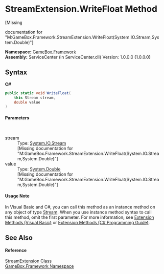 # StreamExtension.WriteFloat Method 
 

\[Missing <summary> documentation for "M:GameBox.Framework.StreamExtension.WriteFloat(System.IO.Stream,System.Double)"\]

**Namespace:**&nbsp;<a href="a8957fe6-9cc0-3a6d-cd5c-a2a246efee1e">GameBox.Framework</a><br />**Assembly:**&nbsp;ServiceCenter (in ServiceCenter.dll) Version: 1.0.0.0 (1.0.0.0)

## Syntax

**C#**<br />
``` C#
public static void WriteFloat(
	this Stream stream,
	double value
)
```


#### Parameters
&nbsp;<dl><dt>stream</dt><dd>Type: <a href="http://msdn2.microsoft.com/zh-cn/library/8f86tw9e" target="_blank">System.IO.Stream</a><br />\[Missing <param name="stream"/> documentation for "M:GameBox.Framework.StreamExtension.WriteFloat(System.IO.Stream,System.Double)"\]</dd><dt>value</dt><dd>Type: <a href="http://msdn2.microsoft.com/zh-cn/library/643eft0t" target="_blank">System.Double</a><br />\[Missing <param name="value"/> documentation for "M:GameBox.Framework.StreamExtension.WriteFloat(System.IO.Stream,System.Double)"\]</dd></dl>

#### Usage Note
In Visual Basic and C#, you can call this method as an instance method on any object of type <a href="http://msdn2.microsoft.com/zh-cn/library/8f86tw9e" target="_blank">Stream</a>. When you use instance method syntax to call this method, omit the first parameter. For more information, see <a href="http://msdn.microsoft.com/en-us/library/bb384936.aspx">Extension Methods (Visual Basic)</a> or <a href="http://msdn.microsoft.com/en-us/library/bb383977.aspx">Extension Methods (C# Programming Guide)</a>.

## See Also


#### Reference
<a href="6223fa99-de6c-f108-8b84-1c8aa9d7df6b">StreamExtension Class</a><br /><a href="a8957fe6-9cc0-3a6d-cd5c-a2a246efee1e">GameBox.Framework Namespace</a><br />